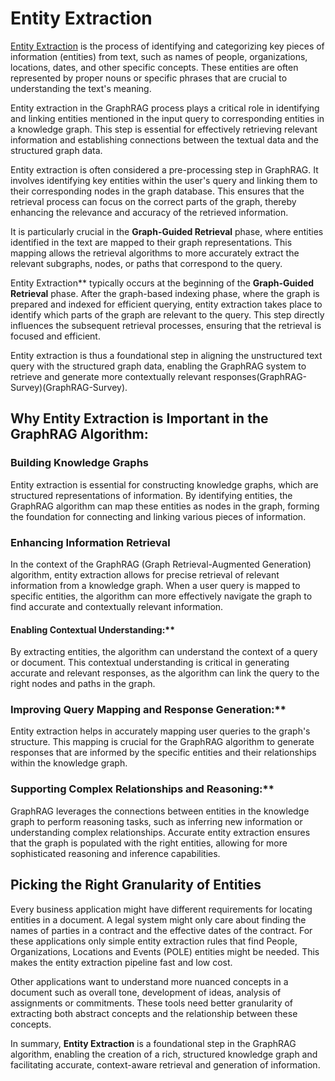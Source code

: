 # Entity Extraction

[Entity Extraction](../glossary.md#entity-extraction) is the process of identifying and categorizing key pieces of information (entities) from text, such as names of people, organizations, locations, dates, and other specific concepts. These entities are often represented by proper nouns or specific phrases that are crucial to understanding the text's meaning.

Entity extraction in the GraphRAG process plays a critical role in identifying and linking entities mentioned in the input query to corresponding entities in a knowledge graph. This step is essential for effectively retrieving relevant information and establishing connections between the textual data and the structured graph data.

Entity extraction is often considered a pre-processing step in GraphRAG. It involves identifying key entities within the user's query and linking them to their corresponding nodes in the graph database. This ensures that the retrieval process can focus on the correct parts of the graph, thereby enhancing the relevance and accuracy of the retrieved information.

It is particularly crucial in the **Graph-Guided Retrieval** phase, where entities identified in the text are mapped to their graph representations. This mapping allows the retrieval algorithms to more accurately extract the relevant subgraphs, nodes, or paths that correspond to the query.

Entity Extraction** typically occurs at the beginning of the **Graph-Guided Retrieval** phase. After the graph-based indexing phase, where the graph is prepared and indexed for efficient querying, entity extraction takes place to identify which parts of the graph are relevant to the query. This step directly influences the subsequent retrieval processes, ensuring that the retrieval is focused and efficient.

Entity extraction is thus a foundational step in aligning the unstructured text query with the structured graph data, enabling the GraphRAG system to retrieve and generate more contextually relevant responses​(GraphRAG-Survey)​(GraphRAG-Survey).

## Why Entity Extraction is Important in the GraphRAG Algorithm:

### Building Knowledge Graphs

Entity extraction is essential for constructing knowledge graphs, which are structured representations of information. By identifying entities, the GraphRAG algorithm can map these entities as nodes in the graph, forming the foundation for connecting and linking various pieces of information.

### Enhancing Information Retrieval

In the context of the GraphRAG (Graph Retrieval-Augmented Generation) algorithm, entity extraction allows for precise retrieval of relevant information from a knowledge graph. When a user query is mapped to specific entities, the algorithm can more effectively navigate the graph to find accurate and contextually relevant information.

#### Enabling Contextual Understanding:**

By extracting entities, the algorithm can understand the context of a query or document. This contextual understanding is critical in generating accurate and relevant responses, as the algorithm can link the query to the right nodes and paths in the graph.

### Improving Query Mapping and Response Generation:**

Entity extraction helps in accurately mapping user queries to the graph's structure. This mapping is crucial for the GraphRAG algorithm to generate responses that are informed by the specific entities and their relationships within the knowledge graph.

### Supporting Complex Relationships and Reasoning:**

GraphRAG leverages the connections between entities in the knowledge graph to perform reasoning tasks, such as inferring new information or understanding complex relationships. Accurate entity extraction ensures that the graph is populated with the right entities, allowing for more sophisticated reasoning and inference capabilities.

## Picking the Right Granularity of Entities

Every business application might have different requirements
for locating entities in a document.  A legal system might
only care about finding the names of parties in a contract
and the effective dates of the contract.  For these
applications only simple entity extraction rules that
find People, Organizations, Locations and Events (POLE) entities
might be needed.  This makes the entity extraction pipeline
fast and low cost.

Other applications want to understand more nuanced concepts in
a document such as overall tone, development of ideas, analysis
of assignments or commitments.  These tools need better granularity
of extracting both abstract concepts and the relationship between
these concepts.

In summary, **Entity Extraction** is a foundational step in the GraphRAG algorithm, enabling the creation of a rich, structured knowledge graph and facilitating accurate, context-aware retrieval and generation of information.